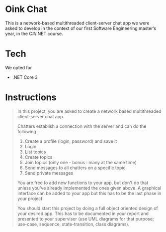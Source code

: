 # Oink Chat 

This is a network-based multithreaded client-server chat app we were asked to develop in the context of our first Software Engineering master’s year, in the C#/.NET course.

# Tech

We opted for
- .NET Core 3

# Instructions
 
> In this project, you are asked to create a network based  multithreaded client-server chat app.
> 
> Chatters establish a connection with the server and can do the following :
> 1. Create a profile (login, password) and save it
> 1. Login
> 1. List topics
> 1. Create topics
> 1. Join topics (only one - bonus : many at the same time)
> 1. Send messages to all chatters on a specific topic
> 1. Send private messages 
> 
> You are free to add new functions to your app, but don't do that unless you've already implemented the ones given above. A graphical interface can be added to your app but this has to be the last phase in your project.
> 
> You should start this project by doing a full object oriented design of your desired app. This has to be documented in your report and presented to your supervisor (use UML diagrams for that purpose; use-case, sequence, state-transition, class diagrams).
